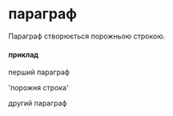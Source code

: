 # параграф  
Параграф створюється порожньою строкою.

#### приклад
перший параграф

'порожня строка'  

другий параграф

